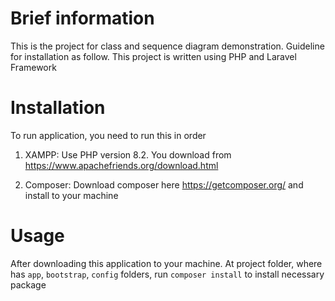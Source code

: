 # Brief information
This is the project for class and sequence diagram demonstration. Guideline for installation as follow.
This project is written using PHP and Laravel Framework


# Installation
To run application, you need to run this in order

1. XAMPP: Use PHP version 8.2. You download from
https://www.apachefriends.org/download.html

2. Composer: Download composer here
https://getcomposer.org/
and install to your machine

# Usage
After downloading this application to your machine. At project folder, where has `app`, `bootstrap`, `config` folders, run 
`composer install` to install necessary package
